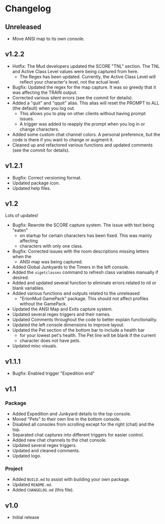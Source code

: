 # Changelog

## Unreleased

- Move ANSI map to its own console.

## v1.2.2

- Hotfix: The Mud developers updated the SCORE "TNL" section. The TNL and Active Class Level values were being captured from here.
  - The Regex has been updated. Currently, the Active Class Level will reflect your character's level, not the actual level.
- Bugfix: Updated the regex for the map capture. It was so greedy that it was affecting the TRAIN output.
- Corrected various silent errors (see the commit for details).
- Added a "quit" and "qquit" alias. This alias will reset the PROMPT to ALL (the default) when you log out.
  - This allows you to play on other clients without having prompt issues.
  - A trigger was added to reapply the prompt when you log in or change characters.
- Added some custom chat channel colors. A personal preference, but the code is there if you want to change or augment it.
- Cleaned up and refactored various functions and updated comments (see the commit for details).

## v1.2.1

- Bugfix: Correct versioning format.
- Updated package icon.
- Updated help files.

## v1.2

Lots of updates!

- Bugfix: Rewrote the SCORE capture system. The issue with text being "eaten"
  - on startup for certain characters has been fixed. This was mainly affecting
  - characters with only one class.
- Bugfix: Corrected issues with the room descriptions missing letters when the
  - ANSI map was being captured.
- Added Global Junkyards to the Timers in the left console.
- Added the `uigetclasses` command to refresh class variables manually if desired.
- Added and updated several function to eliminate errors related to nil or blank variables.
- Added various functions and outputs related to the unreleased
  - "ErionMud GamePack" package. This should not affect profiles without the GamePack.
- Updated the ANSI Map and Exits capture system.
- Updated several regex triggers and their names.
- Updated Comments throughout the code to better explain functionality.
- Updated the left console dimensions to improve layout.
- Updated the Pet section of the bottom bar to include a health bar
  - for your lowest pet's health. The Pet line will be blank if the current
  - character does not have pets.
- Updated misc visuals.

## v1.1.1

- Bugfix: Enabled trigger "Expedition end"

## v1.1

### Package

- Added Expedition and Junkyard details to the top console.
- Moved "Pets" to their own line in the bottom console.
- Disabled all consoles from scrolling except for the right (chat) and the top.
- Separated chat captures into different triggers for easier control.
- Added new chat channels to the chat console.
- Updated several regex triggers.
- Updated and cleaned comments.
- Updated logo.

### Project

- Added `BUILD.md` to assist with building your own package.
- Updated `README.md`.
- Added `CHANGELOG.md` (this file).

## v1.0

- Initial release
